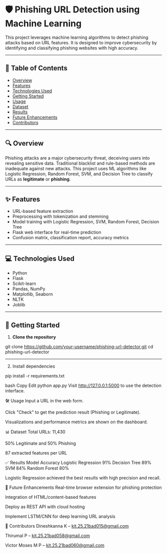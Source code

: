 # 🛡️ Phishing URL Detection using Machine Learning

This project leverages machine learning algorithms to detect phishing attacks based on URL features. It is designed to improve cybersecurity by identifying and classifying phishing websites with high accuracy.

---

## 📘 Table of Contents

- [Overview](#overview)
- [Features](#features)
- [Technologies Used](#technologies-used)
- [Getting Started](#getting-started)
- [Usage](#usage)
- [Dataset](#dataset)
- [Results](#results)
- [Future Enhancements](#future-enhancements)
- [Contributors](#contributors)

---

## 🔍 Overview

Phishing attacks are a major cybersecurity threat, deceiving users into revealing sensitive data. Traditional blacklist and rule-based methods are inadequate against new attacks. This project uses ML algorithms like Logistic Regression, Random Forest, SVM, and Decision Tree to classify URLs as **legitimate** or **phishing**.

---

## ✨ Features

- URL-based feature extraction
- Preprocessing with tokenization and stemming
- Model training with Logistic Regression, SVM, Random Forest, Decision Tree
- Flask web interface for real-time prediction
- Confusion matrix, classification report, accuracy metrics

---

## 💻 Technologies Used

- Python
- Flask
- Scikit-learn
- Pandas, NumPy
- Matplotlib, Seaborn
- NLTK
- Joblib

---

## 🚀 Getting Started

1. **Clone the repository**  

git clone https://github.com/your-username/phishing-url-detector.git
cd phishing-url-detector

 ---
 
2. Install dependencies

pip install -r requirements.txt


bash
Copy
Edit
python app.py
Visit http://127.0.0.1:5000 to use the detection interface.

🛠 Usage
Input a URL in the web form.

Click "Check" to get the prediction result (Phishing or Legitimate).

Visualizations and performance metrics are shown on the dashboard.

📊 Dataset
Total URLs: 11,430

50% Legitimate and 50% Phishing

87 extracted features per URL

✅ Results
Model	Accuracy
Logistic Regression	91%
Decision Tree	89%
SVM	84%
Random Forest	80%

Logistic Regression achieved the best results with high precision and recall.

🔭 Future Enhancements
Real-time browser extension for phishing protection

Integration of HTML/content-based features

Deploy as REST API with cloud hosting

Implement LSTM/CNN for deep learning URL analysis

👥 Contributors
Dineshkanna K – kit.25.21bad015@gmail.com

Thirumal P – kit.25.21bad058@gmail.com

Victor Moses M P – kit.25.21bad060@gmail.com





